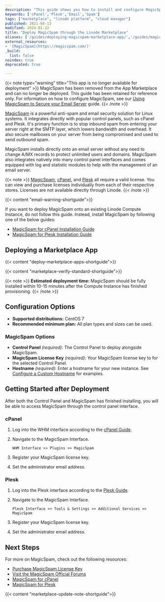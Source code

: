 ```yaml
---
description: "This guide shows you how to install and configure MagicSpam, a powerful anti-spam and email security solution using the Linode One-Click App Marketplace."
keywords: ['cPanel','Plesk','Email','Spam']
tags: ["marketplace", "linode platform", "cloud manager"]
published: 2021-08-13
modified: 2024-01-22
title: "Deploy MagicSpam through the Linode Marketplace"
aliases: ['/guides/deploying-magicspam-marketplace-app/','/guides/magicspam-marketplace-app/']
external_resources:
- '[MagicSpam](https://magicspam.com/)'
_build:
  list: false
noindex: true
deprecated: true

---
```

{{< note type="warning" title="This app is no longer available for deployment" >}}
MagicSpam has been removed from the App Marketplace and can no longer be deployed. This guide has been retained for reference only. For information on how to configure MagicSpam, see our [Using MagicSpam to Secure your Email Server](/docs/guides/using-magicspam-email-authentication) guide.
{{< /note >}}

[MagicSpam](https://magicspam.com/) is a powerful anti-spam and email security solution for Linux systems. It integrates directly with popular control panels, such as cPanel and Plesk. It's primary function is to stop inbound spam from entering your server right at the SMTP layer, which lowers bandwidth and overhead. It also secure mailboxes on your server from being compromised and used to send outbound spam.

MagicSpam installs directly onto an email server without any need to change A/MX records to protect unlimited users and domains. MagicSpam also integrates natively into many control panel interfaces and comes equipped with log and statistic modules to help with the management of an email server.

{{< note >}}
[MagicSpam](https://magicspam.com/store.php), [cPanel](https://cpanel.net/pricing/), and [Plesk](https://www.plesk.com/pricing/) all require a valid license. You can view and purchase licenses individually from each of their respective stores. Licenses are not available directly through Linode.
{{< /note >}}

{{< content "email-warning-shortguide">}}

If you want to deploy MagicSpam onto an existing Linode Compute Instance, do not follow this guide. Instead, install MagicSpam by following one of the below guides:

- [MagicSpam for cPanel Installation Guide](https://www.magicspam.com/download/products/MSWHMC/InstallationGuide.pdf)
- [MagicSpam for Plesk Installation Guide](https://www.magicspam.com/download/products/MSPPRO/InstallationGuide.pdf)

## Deploying a Marketplace App

{{< content "deploy-marketplace-apps-shortguide">}}

{{< content "marketplace-verify-standard-shortguide">}}

{{< note >}}
**Estimated deployment time:** MagicSpam should be fully installed within 10-15 minutes after the Compute Instance has finished provisioning.
{{< /note >}}

## Configuration Options

- **Supported distributions:** CentOS 7
- **Recommended minimum plan:** All plan types and sizes can be used.

### MagicSpam Options

- **Control Panel** *(required)*: The Control Panel to deploy alongside MagicSpam.
- **MagicSpam License Key** *(required)*: Your MagicSpam license key to for the selected Control Panel.
- **Hostname** *(required)*: Enter a hostname for your new instance. See [Configure a Custom Hostname](/docs/products/compute/compute-instances/guides/set-up-and-secure/#configure-a-custom-hostname) for examples.

## Getting Started after Deployment

After both the Control Panel and MagicSpam has finished installing, you will be able to access MagicSpam through the control panel interface.

### cPanel

1.  Log into the WHM interface according to the [cPanel Guide](https://www.linode.com/marketplace/apps/cpanel/cpanel/).

2.  Navigate to the MagicSpam Interface.

        WHM Interface >> Plugins >> MagicSpam

3.  Register your MagicSpam license key.

4.  Set the administrator email address.

### Plesk

1.  Log into the Plesk interface according to the [Plesk Guide](https://www.linode.com/marketplace/apps/plesk/plesk/).

2.  Navigate to the MagicSpam Interface.

        Plesk Interface >> Tools & Settings >> Additional Services >> MagicSpam

3.  Register your MagicSpam license key.

4.  Set the administrator email address.

## Next Steps

For more on MagicSpam, check out the following resources:

- [Purchase MagicSpam License Key](https://www.magicspam.com/store)
- [Visit the MagicSpam Official Forums](https://forums.magicspam.com)
- [MagicSpam for cPanel](https://www.magicspam.com/anti-spam-protection-cpanel.php)
- [MagicSpam for Plesk](https://www.magicspam.com/anti-spam-protection-plesk.php)

{{< content "marketplace-update-note-shortguide">}}